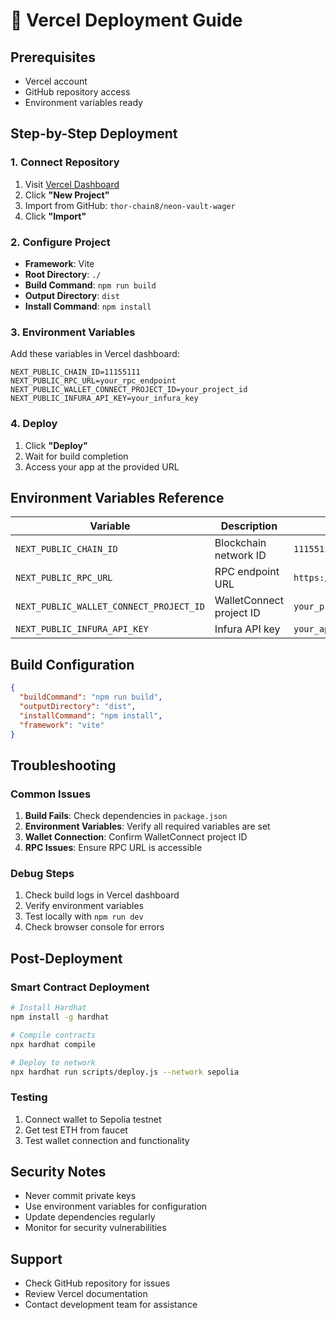 # 🚀 Vercel Deployment Guide

## Prerequisites

- Vercel account
- GitHub repository access
- Environment variables ready

## Step-by-Step Deployment

### 1. Connect Repository

1. Visit [Vercel Dashboard](https://vercel.com/dashboard)
2. Click **"New Project"**
3. Import from GitHub: `thor-chain8/neon-vault-wager`
4. Click **"Import"**

### 2. Configure Project

- **Framework**: Vite
- **Root Directory**: `./`
- **Build Command**: `npm run build`
- **Output Directory**: `dist`
- **Install Command**: `npm install`

### 3. Environment Variables

Add these variables in Vercel dashboard:

```env
NEXT_PUBLIC_CHAIN_ID=11155111
NEXT_PUBLIC_RPC_URL=your_rpc_endpoint
NEXT_PUBLIC_WALLET_CONNECT_PROJECT_ID=your_project_id
NEXT_PUBLIC_INFURA_API_KEY=your_infura_key
```

### 4. Deploy

1. Click **"Deploy"**
2. Wait for build completion
3. Access your app at the provided URL

## Environment Variables Reference

| Variable | Description | Example |
|----------|-------------|---------|
| `NEXT_PUBLIC_CHAIN_ID` | Blockchain network ID | `11155111` |
| `NEXT_PUBLIC_RPC_URL` | RPC endpoint URL | `https://sepolia.infura.io/v3/...` |
| `NEXT_PUBLIC_WALLET_CONNECT_PROJECT_ID` | WalletConnect project ID | `your_project_id` |
| `NEXT_PUBLIC_INFURA_API_KEY` | Infura API key | `your_api_key` |

## Build Configuration

```json
{
  "buildCommand": "npm run build",
  "outputDirectory": "dist",
  "installCommand": "npm install",
  "framework": "vite"
}
```

## Troubleshooting

### Common Issues

1. **Build Fails**: Check dependencies in `package.json`
2. **Environment Variables**: Verify all required variables are set
3. **Wallet Connection**: Confirm WalletConnect project ID
4. **RPC Issues**: Ensure RPC URL is accessible

### Debug Steps

1. Check build logs in Vercel dashboard
2. Verify environment variables
3. Test locally with `npm run dev`
4. Check browser console for errors

## Post-Deployment

### Smart Contract Deployment

```bash
# Install Hardhat
npm install -g hardhat

# Compile contracts
npx hardhat compile

# Deploy to network
npx hardhat run scripts/deploy.js --network sepolia
```

### Testing

1. Connect wallet to Sepolia testnet
2. Get test ETH from faucet
3. Test wallet connection and functionality

## Security Notes

- Never commit private keys
- Use environment variables for configuration
- Update dependencies regularly
- Monitor for security vulnerabilities

## Support

- Check GitHub repository for issues
- Review Vercel documentation
- Contact development team for assistance